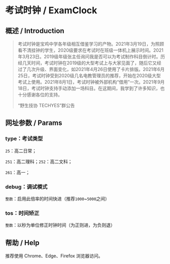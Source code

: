 # 考试时钟 / ExamClock

## 概述 / Introduction

> 考试时钟是宝鸡中学各年级相互借鉴学习的产物。2021年3月19日，为照顾看不清挂钟的学生，2020级要求在考试时在班级一体机上展示时间。2021年3月23日。2019级年级张主任询问我是否可以为考试制作科目倒计时。历经几天时间，考试时钟在2019级的大型考试上与大家见面了，随后它又经过了几次升级、界面变化，如2021年4月26日使用了卡片排版。2021年6月25日，考试时钟受到2020级几名电教管理员的推荐，开始在2020级大型考试上使用。2021年8月1日，考试时钟被外部机构“借用”一次。2021年9月18日，考试时钟支持手动添加一场科目。在这期间，我学到了许多知识，也十分感谢各位的支持。
>
> “野生技协 TECHYES”群公告

## 网址参数 / Params

### type：考试类型

`25`：高二日常；

`251`：高二理科；`252`：高二文科；

`261`：高一；

### debug：调试模式

`整数`：启用此倍率的时间快进（推荐`1000`~`5000`之间）

### tos：时间矫正

`整数`：以秒为单位修正时钟时间（为正则进，为负则退）

## 帮助 / Help

推荐使用 Chrome、Edge、Firefox 浏览器访问。
